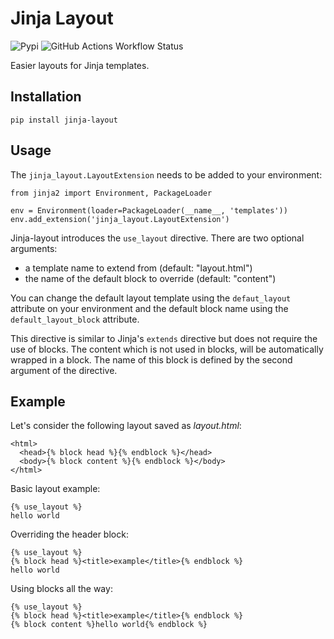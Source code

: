# Jinja Layout

![Pypi](https://img.shields.io/pypi/v/jinja-layout) ![GitHub Actions Workflow Status](https://img.shields.io/github/actions/workflow/status/hyperflask/sqlorm/python.yml?branch=main)

Easier layouts for Jinja templates.

## Installation

    pip install jinja-layout

## Usage

The `jinja_layout.LayoutExtension` needs to be added to your environment:

    from jinja2 import Environment, PackageLoader

    env = Environment(loader=PackageLoader(__name__, 'templates'))
    env.add_extension('jinja_layout.LayoutExtension')

Jinja-layout introduces the `use_layout` directive. There are two
optional arguments:

 - a template name to extend from (default: "layout.html")
 - the name of the default block to override (default: "content")

You can change the default layout template using the `defaut_layout`
attribute on your environment and the default block name using
the `default_layout_block` attribute.

This directive is similar to Jinja's `extends` directive but does
not require the use of blocks. The content which is not used in
blocks, will be automatically wrapped in a block. The name of this
block is defined by the second argument of the directive.

## Example

Let's consider the following layout saved as *layout.html*:

    <html>
      <head>{% block head %}{% endblock %}</head>
      <body>{% block content %}{% endblock %}</body>
    </html>

Basic layout example:

    {% use_layout %}
    hello world

Overriding the header block:

    {% use_layout %}
    {% block head %}<title>example</title>{% endblock %}
    hello world

Using blocks all the way:

    {% use_layout %}
    {% block head %}<title>example</title>{% endblock %}
    {% block content %}hello world{% endblock %}